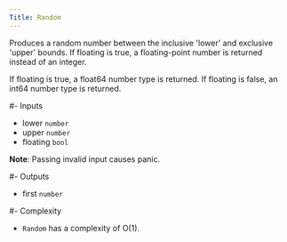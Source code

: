 ```yaml
---
Title: Random
---
```


Produces a random number between the inclusive 'lower' and exclusive 'upper' bounds.
If floating is true, a floating-point number is returned instead of an integer.

If floating is true, a float64 number type is returned.
If floating is false, an int64 number type is returned.

#- Inputs
- lower `number`
- upper `number`
- floating `bool`

**Note**: Passing invalid input causes panic.

#- Outputs
- first `number`

#- Complexity
- `Random` has a complexity of O(1).
